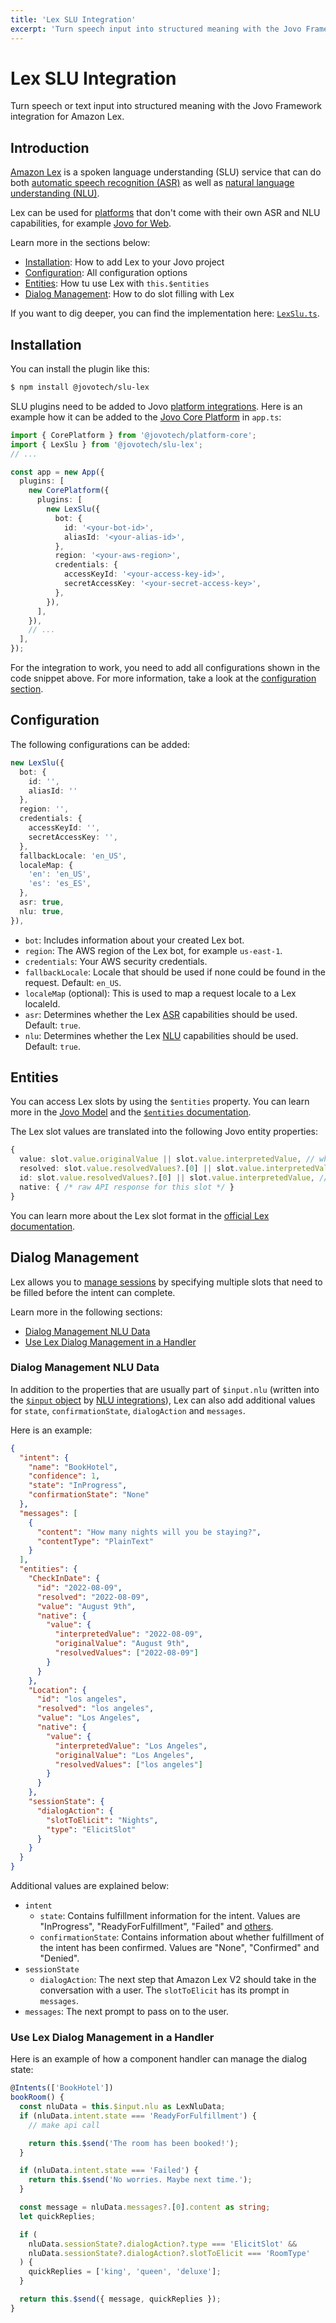 ```yaml
---
title: 'Lex SLU Integration'
excerpt: 'Turn speech input into structured meaning with the Jovo Framework integration for Amazon Lex.'
---
```


# Lex SLU Integration

Turn speech or text input into structured meaning with the Jovo Framework integration for Amazon Lex.

## Introduction

[Amazon Lex](https://aws.amazon.com/lex/) is a spoken language understanding (SLU) service that can do both [automatic speech recognition (ASR)](https://www.jovo.tech/docs/asr) as well as [natural language understanding (NLU)](https://www.jovo.tech/docs/nlu).

Lex can be used for [platforms](https://www.jovo.tech/docs/platforms) that don't come with their own ASR and NLU capabilities, for example [Jovo for Web](https://www.jovo.tech/marketplace/platform-web).

Learn more in the sections below:

- [Installation](#installation): How to add Lex to your Jovo project
- [Configuration](#configuration): All configuration options
- [Entities](#entities): How tu use Lex with `this.$entities`
- [Dialog Management](#dialog-management): How to do slot filling with Lex

If you want to dig deeper, you can find the implementation here: [`LexSlu.ts`](https://github.com/jovotech/jovo-framework/blob/v4/latest/integrations/slu-lex/src/LexSlu.ts).

## Installation

You can install the plugin like this:

```sh
$ npm install @jovotech/slu-lex
```

SLU plugins need to be added to Jovo [platform integrations](https://www.jovo.tech/docs/platforms). Here is an example how it can be added to the [Jovo Core Platform](https://www.jovo.tech/marketplace/platform-core) in `app.ts`:

```typescript
import { CorePlatform } from '@jovotech/platform-core';
import { LexSlu } from '@jovotech/slu-lex';
// ...

const app = new App({
  plugins: [
    new CorePlatform({
      plugins: [
        new LexSlu({
          bot: {
            id: '<your-bot-id>',
            aliasId: '<your-alias-id>',
          },
          region: '<your-aws-region>',
          credentials: {
            accessKeyId: '<your-access-key-id>',
            secretAccessKey: '<your-secret-access-key>',
          },
        }),
      ],
    }),
    // ...
  ],
});
```

For the integration to work, you need to add all configurations shown in the code snippet above. For more information, take a look at the [configuration section](#configuration).

## Configuration

The following configurations can be added:

```typescript
new LexSlu({
  bot: {
    id: '',
    aliasId: ''
  },
  region: '',
  credentials: {
    accessKeyId: '',
    secretAccessKey: '',
  },
  fallbackLocale: 'en_US',
  localeMap: {
    'en': 'en_US',
    'es': 'es_ES',
  },  
  asr: true,
  nlu: true,
}),
```

- `bot`: Includes information about your created Lex bot.
- `region`: The AWS region of the Lex bot, for example `us-east-1`.
- `credentials`: Your AWS security credentials.
- `fallbackLocale`: Locale that should be used if none could be found in the request. Default: `en_US`.
- `localeMap` (optional): This is used to map a request locale to a Lex localeId.
- `asr`: Determines whether the Lex [ASR](https://www.jovo.tech/docs/asr) capabilities should be used. Default: `true`.
- `nlu`: Determines whether the Lex [NLU](https://www.jovo.tech/docs/nlu) capabilities should be used. Default: `true`.

## Entities

You can access Lex slots by using the `$entities` property. You can learn more in the [Jovo Model](https://www.jovo.tech/docs/models) and the [`$entities` documentation](https://www.jovo.tech/docs/entities).

The Lex slot values are translated into the following Jovo entity properties:

```typescript
{
  value: slot.value.originalValue || slot.value.interpretedValue, // what the user said
  resolved: slot.value.resolvedValues?.[0] || slot.value.interpretedValue, // the resolved value
  id: slot.value.resolvedValues?.[0] || slot.value.interpretedValue, // same as resolved, since Lex doesn't support IDs
  native: { /* raw API response for this slot */ }
}
```

You can learn more about the Lex slot format in the [official Lex documentation](https://docs.aws.amazon.com/lexv2/latest/dg/API_runtime_Slot.html).

## Dialog Management

Lex allows you to [manage sessions](https://docs.aws.amazon.com/lexv2/latest/dg/using-sessions.html) by specifying multiple slots that need to be filled before the intent can complete.

Learn more in the following sections:

- [Dialog Management NLU Data](#dialog-management-nlu-data)
- [Use Lex Dialog Management in a Handler](#use-lex-dialog-management-in-a-handler)

### Dialog Management NLU Data

In addition to the properties that are usually part of `$input.nlu` (written into the [`$input` object](https://www.jovo.tech/docs/input) by [NLU integrations](https://www.jovo.tech/docs/nlu)), Lex can also add additional values for `state`, `confirmationState`, `dialogAction` and `messages`.

Here is an example:

```json
{
  "intent": {
    "name": "BookHotel",
    "confidence": 1,
    "state": "InProgress",
    "confirmationState": "None"
  },
  "messages": [
    {
      "content": "How many nights will you be staying?",
      "contentType": "PlainText"
    }
  ],
  "entities": {
    "CheckInDate": {
      "id": "2022-08-09",
      "resolved": "2022-08-09",
      "value": "August 9th",
      "native": {
        "value": {
          "interpretedValue": "2022-08-09",
          "originalValue": "August 9th",
          "resolvedValues": ["2022-08-09"]
        }
      }
    },
    "Location": {
      "id": "los angeles",
      "resolved": "los angeles",
      "value": "Los Angeles",
      "native": {
        "value": {
          "interpretedValue": "Los Angeles",
          "originalValue": "Los Angeles",
          "resolvedValues": ["los angeles"]
        }
      }
    },
    "sessionState": {
      "dialogAction": {
        "slotToElicit": "Nights",
        "type": "ElicitSlot"
      }
    }
  }
}
```

Additional values are explained below:

- `intent`
  - `state`: Contains fulfillment information for the intent. Values are "InProgress", "ReadyForFulfillment", "Failed" and [others](https://docs.aws.amazon.com/AWSJavaScriptSDK/v3/latest/clients/client-lex-runtime-v2/enums/intentstate.html).
  - `confirmationState`: Contains information about whether fulfillment of the intent has been confirmed. Values are "None", "Confirmed" and "Denied".
- `sessionState`
  - `dialogAction`: The next step that Amazon Lex V2 should take in the conversation with a user. The `slotToElicit` has its prompt in `messages`.
- `messages`: The next prompt to pass on to the user.

### Use Lex Dialog Management in a Handler

Here is an example of how a component handler can manage the dialog state:

```ts
@Intents(['BookHotel'])
bookRoom() {
  const nluData = this.$input.nlu as LexNluData;
  if (nluData.intent.state === 'ReadyForFulfillment') {
    // make api call

    return this.$send('The room has been booked!');
  }

  if (nluData.intent.state === 'Failed') {
    return this.$send('No worries. Maybe next time.');
  }

  const message = nluData.messages?.[0].content as string;
  let quickReplies;

  if (
    nluData.sessionState?.dialogAction?.type === 'ElicitSlot' &&
    nluData.sessionState?.dialogAction?.slotToElicit === 'RoomType'
  ) {
    quickReplies = ['king', 'queen', 'deluxe'];
  }

  return this.$send({ message, quickReplies });
}
```

